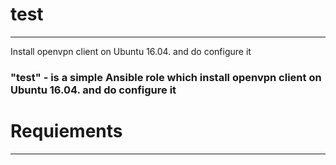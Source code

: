 # test
***
Install openvpn client on Ubuntu 16.04. and do configure it

### "test" - is a simple Ansible role which install openvpn client on Ubuntu 16.04. and do configure it

# Requiements
---

